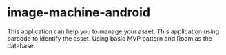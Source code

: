 # image-machine-android

This application can help you to manage your asset. This application using barcode to identify the asset. Using basic MVP pattern and Room as the database.

